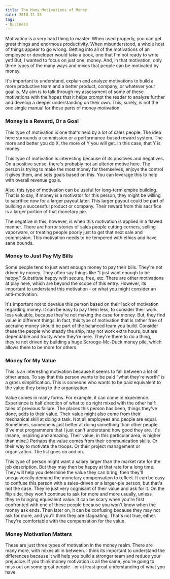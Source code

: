 ```yaml
---
title: The Many Motivations of Money
date: 2018-11-26
tag:
- business
---
```

Motivation is a very hard thing to master. When used properly, you can get great things and enormous productivity. When misunderstood, a whole host of things appear to go wrong. Getting into all of the motivations of an employee or developer would take a book, one that I'm not ready to write yet! But, I wanted to focus on just one, money.  And, in that motivation, only three types of the many ways and mixes that people can be motivated by money.  

<!--more-->

It's important to understand, explain and analyze motivations to build a more productive team and a better product, company, or whatever your goal is. My aim is to talk through my assessment of some of these motivations with the hopes that it helps prompt the reader to analyze further and develop a deeper understanding on their own. This, surely, is not the one single manual for these parts of money motivation.

### Money is a Reward, Or a Goal

This type of motivation is one that's held by a lot of sales people.  The idea here surrounds a commission or a performance-based reward system.  The more and better you do X, the more of Y you will get.  In this case, that Y is money.  

This type of motivation is interesting because of its positives and negatives.  On a positive sense, there's probably not an ulterior motive here. The person is trying to make the most money for themselves, enjoys the control it gives them, and sets goals based on this. You can leverage this to help with overall revenue goals.

Also, this type of motivation can be useful for long-term empire building. That is to say, if money is a motivator for this person, they might be willing to sacrifice now for a larger payout later.  This larger payout could be part of building a successful product or company.  Their reward from this sacrifice is a larger portion of that monetary pie.

The negative in this, however, is when this motivation is applied in a flawed manner.  There are horror stories of sales people cutting corners, selling vaporware, or treating people poorly just to get that next sale and commission.  This motivation needs to be tempered with ethics and have sane bounds.

### Money to Just Pay My Bills

Some people tend to just want enough money to pay their bills. They're not driven by money.  They often say things like "I just want enough to be happy."  Substitute happy with secure, free, etc.  There are other motivations at play here, which are beyond the scope of this entry. However, its important to understand this motivation - or what you might consider an anti-motivation.

It's important not to devalue this person based on their lack of motivation regarding money.  It can be easy to pay them less, to consider their work less valuable, because they're not making the case for money. But, they find value in different things.  In fact, this type of motivation that is rather free of accruing money should be part of the balanced team you build.  Consider these the people who steady the ship, may not work extra hours, but are dependable and trusty when they're here. They're there to do a thing, they're not driven by building a huge Scrooge-Mc-Duck money pile, which allows there to be more for others.

### Money for My Value

This is an interesting motivation because it seems to fall between a lot of other areas.  To say that this person wants to be paid "what they're worth" is a gross simplification.  This is someone who wants to be paid equivalent to the value they bring to the organization.

Value comes in many forms. For example, it can come in experience.  Experience is half direction of what to do right mixed with the other half: tales of previous failure.  The places this person has been, things they've done, adds to their value.  Their value might also come from their mechanical skill at doing a task.  Not all employees and people are equal. Sometimes, someone is just better at doing something than other people. (I've met programmers that I just can't understand how good they are. It's insane, inspiring and amazing. Their value, in this particular area, is higher than mine.)  Perhaps the value comes from their communication skills. Or their way to motivate the troops. Or their project management or organization. The list goes on and on.

This type of person might want a salary larger than the market rate for the job description. But they may then be happy at that rate for a long time. They will help you determine the value they can bring, then they'll unequivocally demand the monetary compensation to reflect.  It can be easy to confuse this person with a sales-driven or a larger-pie person, but that's not the case. They're just very cognisant of their value and ask for it.  On the flip side, they won't continue to ask for more and more usually, unless they're bringing equivalent value. It can be scary when you're first confronted with one of these people because you won't know when the money ask ends.  Then later on, it can be confusing because they may not ask for more, and you'll think they are stagnating. That's not true, either.  They're comfortable with the compensation for the value.

### Money Motivation Matters

These are just three types of motivation in the money realm. There are many more, with mixes all in between.  I think its important to understand the differences because it will help you build a stronger team and reduce your prejudice.  If you think money motivation is all the same, you're going to miss out on some great people - or at least great understanding of what you have.